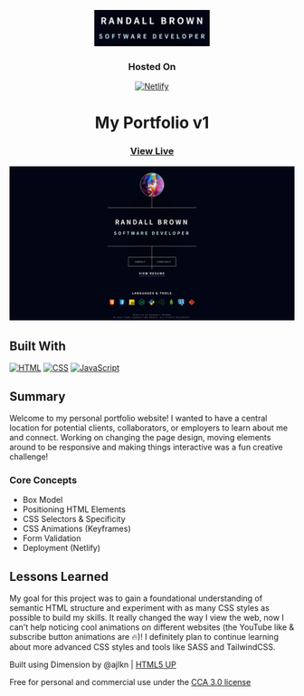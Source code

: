 <a name="readme-top"></a>

<!-- PROJECT LOGO -->
<div align="center">
  <a href="https://rjbrown.dev/">
    <img src="project-logo.png" alt="project-name" height="64">
  </a>

### Hosted On

[![Netlify](https://img.shields.io/badge/NETLIFY-%2300C7B7?style=for-the-badge&logo=NETLIFY&logoColor=%23FFF&logoSize=auto)](https://docs.netlify.com/get-started/)

<h1 align="center">My Portfolio v1</h1>
</div>

<div align="center">

<h3 align="center"><a href="https://rjbrown.dev/" target="_blank" rel="noreferrer noopener">View Live</a></h3>

</div>

<!-- SCREENSHOT -->

<div align="center">
  <img width="800" alt="project-screenshot" src="project-screenshot.png">
</div>

## Built With

[![HTML](https://img.shields.io/badge/HTML-%23282828?style=for-the-badge&logo=HTML5&logoColor=%23E34F26&logoSize=auto)](https://html.com/html5/) [![CSS](https://img.shields.io/badge/CSS3-%23282828?style=for-the-badge&logo=CSS3&logoColor=%231572B6&logoSize=auto)](https://www.w3schools.com/css/default.asp) [![JavaScript](https://img.shields.io/badge/JAVASCRIPT-%23282828?style=for-the-badge&logo=javascript&logoColor=%23F7DF1E&logoSize=auto)](https://ecma-international.org/publications-and-standards/standards/ecma-262/)

## Summary

Welcome to my personal portfolio website! I wanted to have a central location for potential clients, collaborators, or employers to learn about me and connect. Working on changing the page design, moving elements around to be responsive and making things interactive was a fun creative challenge!

### Core Concepts

- Box Model
- Positioning HTML Elements
- CSS Selectors & Specificity
- CSS Animations (Keyframes)
- Form Validation
- Deployment (Netlify)

## Lessons Learned

My goal for this project was to gain a foundational understanding of semantic HTML structure and experiment with as many CSS styles as possible to build my skills. It really changed the way I view the web, now I can't help noticing cool animations on different websites (the YouTube like & subscribe button animations are 🔥)! I definitely plan to continue learning about more advanced CSS styles and tools like SASS and TailwindCSS.

Built using Dimension by @ajlkn | [HTML5 UP](html5up.net)

Free for personal and commercial use under the [CCA 3.0 license](html5up.net/license)
